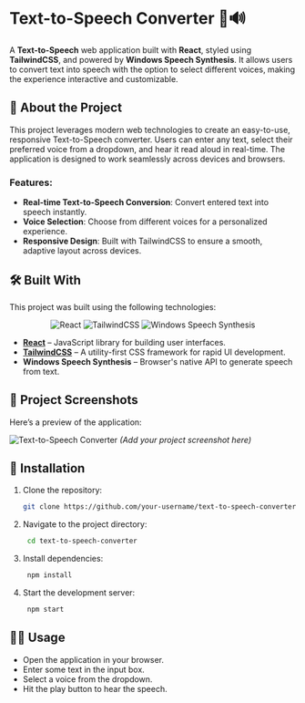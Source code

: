 # Text-to-Speech Converter 🎤🔊

A **Text-to-Speech** web application built with **React**, styled using **TailwindCSS**, and powered by **Windows Speech Synthesis**. It allows users to convert text into speech with the option to select different voices, making the experience interactive and customizable.

## 📜 About the Project

This project leverages modern web technologies to create an easy-to-use, responsive Text-to-Speech converter. Users can enter any text, select their preferred voice from a dropdown, and hear it read aloud in real-time. The application is designed to work seamlessly across devices and browsers.

### Features:
- **Real-time Text-to-Speech Conversion**: Convert entered text into speech instantly.
- **Voice Selection**: Choose from different voices for a personalized experience.
- **Responsive Design**: Built with TailwindCSS to ensure a smooth, adaptive layout across devices.

## 🛠️ Built With

This project was built using the following technologies:

<p align="center">
  <img src="https://img.shields.io/badge/React-61DAFB?style=flat&logo=react&logoColor=black" alt="React">
  <img src="https://img.shields.io/badge/TailwindCSS-06B6D4?style=flat&logo=tailwindcss&logoColor=white" alt="TailwindCSS">
  <img src="https://img.shields.io/badge/Windows%20Speech%20Synthesis-0078D4?style=flat&logo=microsoft&logoColor=white" alt="Windows Speech Synthesis">
</p>

- **[React](https://reactjs.org/)** – JavaScript library for building user interfaces.
- **[TailwindCSS](https://tailwindcss.com/)** – A utility-first CSS framework for rapid UI development.
- **Windows Speech Synthesis** – Browser's native API to generate speech from text.

## 📸 Project Screenshots

Here’s a preview of the application:

![Text-to-Speech Converter](./assets/screenshot.png) *(Add your project screenshot here)*

## 🚀 Installation

1. Clone the repository:
    ```bash
   git clone https://github.com/your-username/text-to-speech-converter.git
   ```
2. Navigate to the project directory:
   ```bash
    cd text-to-speech-converter
   ```
3. Install dependencies:
   ```bash
    npm install
   ```
 
4. Start the development server:
   ```bash
    npm start
   ```

## 👨‍💻 Usage

- Open the application in your browser.
- Enter some text in the input box.
- Select a voice from the dropdown.
- Hit the play button to hear the speech.
